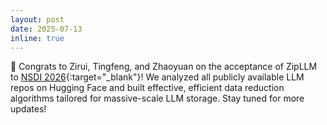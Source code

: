 ```yaml
---
layout: post
date: 2025-07-13
inline: true
---
```


🎉 Congrats to Zirui, Tingfeng, and Zhaoyuan on the acceptance of ZipLLM
to [NSDI 2026](https://www.usenix.org/conference/nsdi26){:target="\_blank"}!
We analyzed all publicly available LLM repos on Hugging Face and
built effective, efficient data reduction algorithms tailored for
massive-scale LLM storage. Stay tuned for more updates!
